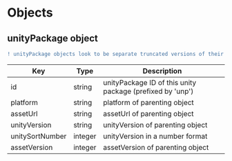 # Objects

## unityPackage object

```diff
! unityPackage objects look to be separate truncated versions of their parenting objects (World object, Avatar object, etc)
```

Key | Type | Description
----|------|------------
id | string | unityPackage ID of this unity package (prefixed by 'unp')
platform | string | platform of parenting object
assetUrl | string | assetUrl of parenting object
unityVersion | string | unityVersion of parenting object
unitySortNumber | integer | unityVersion in a number format
assetVersion | integer | assetVersion of parenting object
